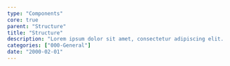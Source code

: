 ```yaml
---
type: "Components"
core: true
parent: "Structure"
title: "Structure"
description: "Lorem ipsum dolor sit amet, consectetur adipiscing elit. Nunc tempus laoreet leo sit amet iaculis."
categories: ["000-General"]
date: "2000-02-01"
---
```

